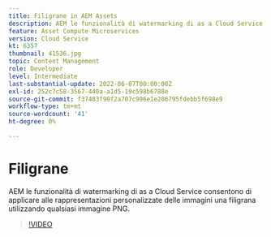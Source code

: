 ```yaml
---
title: Filigrane in AEM Assets
description: AEM le funzionalità di watermarking di as a Cloud Service consentono di applicare alle rappresentazioni personalizzate delle immagini una filigrana utilizzando qualsiasi immagine PNG.
feature: Asset Compute Microservices
version: Cloud Service
kt: 6357
thumbnail: 41536.jpg
topic: Content Management
role: Developer
level: Intermediate
last-substantial-update: 2022-06-07T00:00:00Z
exl-id: 252c7c58-3567-440a-a1d5-19c598b6788e
source-git-commit: f37483f90f2a707c906e1e206795fdebb5f698e9
workflow-type: tm+mt
source-wordcount: '41'
ht-degree: 0%

---
```


# Filigrane

AEM le funzionalità di watermarking di as a Cloud Service consentono di applicare alle rappresentazioni personalizzate delle immagini una filigrana utilizzando qualsiasi immagine PNG.

>[!VIDEO](https://video.tv.adobe.com/v/41536/?quality=12&learn=on)
